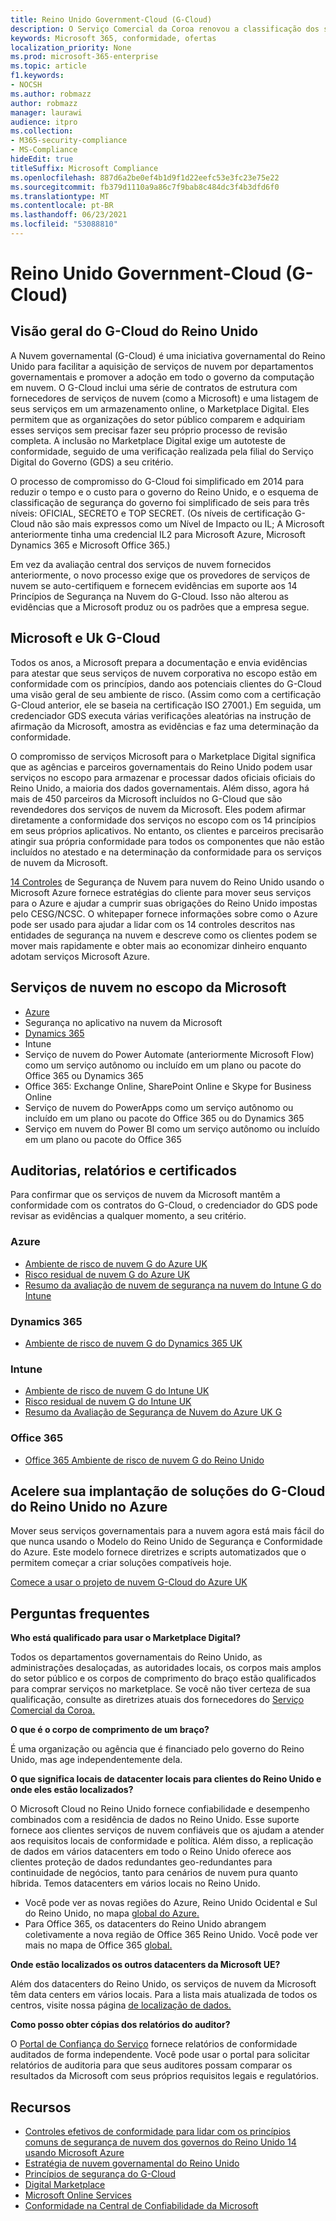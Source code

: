 ```yaml
---
title: Reino Unido Government-Cloud (G-Cloud)
description: O Serviço Comercial da Coroa renovou a classificação dos serviços de nuvem da Microsoft para o Government Cloud v.6.
keywords: Microsoft 365, conformidade, ofertas
localization_priority: None
ms.prod: microsoft-365-enterprise
ms.topic: article
f1.keywords:
- NOCSH
ms.author: robmazz
author: robmazz
manager: laurawi
audience: itpro
ms.collection:
- M365-security-compliance
- MS-Compliance
hideEdit: true
titleSuffix: Microsoft Compliance
ms.openlocfilehash: 887d6a2be0ef4b1d9f1d22eefc53e3fc23e75e22
ms.sourcegitcommit: fb379d1110a9a86c7f9bab8c484dc3f4b3dfd6f0
ms.translationtype: MT
ms.contentlocale: pt-BR
ms.lasthandoff: 06/23/2021
ms.locfileid: "53088810"
---
```

# <a name="united-kingdom-government-cloud-g-cloud"></a>Reino Unido Government-Cloud (G-Cloud)

## <a name="uk-g-cloud-overview"></a>Visão geral do G-Cloud do Reino Unido

A Nuvem governamental (G-Cloud) é uma iniciativa governamental do Reino Unido para facilitar a aquisição de serviços de nuvem por departamentos governamentais e promover a adoção em todo o governo da computação em nuvem. O G-Cloud inclui uma série de contratos de estrutura com fornecedores de serviços de nuvem (como a Microsoft) e uma listagem de seus serviços em um armazenamento online, o Marketplace Digital. Eles permitem que as organizações do setor público comparem e adquiriam esses serviços sem precisar fazer seu próprio processo de revisão completa. A inclusão no Marketplace Digital exige um autoteste de conformidade, seguido de uma verificação realizada pela filial do Serviço Digital do Governo (GDS) a seu critério.

O processo de compromisso do G-Cloud foi simplificado em 2014 para reduzir o tempo e o custo para o governo do Reino Unido, e o esquema de classificação de segurança do governo foi simplificado de seis para três níveis: OFICIAL, SECRETO e TOP SECRET. (Os níveis de certificação G-Cloud não são mais expressos como um Nível de Impacto ou IL; A Microsoft anteriormente tinha uma credencial IL2 para Microsoft Azure, Microsoft Dynamics 365 e Microsoft Office 365.)

Em vez da avaliação central dos serviços de nuvem fornecidos anteriormente, o novo processo exige que os provedores de serviços de nuvem se auto-certifiquem e fornecem evidências em suporte aos 14 Princípios de Segurança na Nuvem do G-Cloud. Isso não alterou as evidências que a Microsoft produz ou os padrões que a empresa segue.

## <a name="microsoft-and-uk-g-cloud"></a>Microsoft e Uk G-Cloud

Todos os anos, a Microsoft prepara a documentação e envia evidências para atestar que seus serviços de nuvem corporativa no escopo estão em conformidade com os princípios, dando aos potenciais clientes do G-Cloud uma visão geral de seu ambiente de risco. (Assim como com a certificação G-Cloud anterior, ele se baseia na certificação ISO 27001.) Em seguida, um credenciador GDS executa várias verificações aleatórias na instrução de afirmação da Microsoft, amostra as evidências e faz uma determinação da conformidade.

O compromisso de serviços Microsoft para o Marketplace Digital significa que as agências e parceiros governamentais do Reino Unido podem usar serviços no escopo para armazenar e processar dados oficiais oficiais do Reino Unido, a maioria dos dados governamentais. Além disso, agora há mais de 450 parceiros da Microsoft incluídos no G-Cloud que são revendedores dos serviços de nuvem da Microsoft. Eles podem afirmar diretamente a conformidade dos serviços no escopo com os 14 princípios em seus próprios aplicativos. No entanto, os clientes e parceiros precisarão atingir sua própria conformidade para todos os componentes que não estão incluídos no atestado e na determinação da conformidade para os serviços de nuvem da Microsoft.

 [14 Controles](https://azure.microsoft.com/resources/14-cloud-security-controls-for-uk-cloud-using-microsoft-azure/) de Segurança de Nuvem para nuvem do Reino Unido usando o Microsoft Azure fornece estratégias do cliente para mover seus serviços para o Azure e ajudar a cumprir suas obrigações do Reino Unido impostas pelo CESG/NCSC. O whitepaper fornece informações sobre como o Azure pode ser usado para ajudar a lidar com os 14 controles descritos nas entidades de segurança na nuvem e descreve como os clientes podem se mover mais rapidamente e obter mais ao economizar dinheiro enquanto adotam serviços Microsoft Azure.

## <a name="microsoft-in-scope-cloud-services"></a>Serviços de nuvem no escopo da Microsoft

- [Azure](https://aka.ms/AzureCompliance)
- Segurança no aplicativo na nuvem da Microsoft
- [Dynamics 365](https://aka.ms/d365-compliance-list)
- Intune
- Serviço de nuvem do Power Automate (anteriormente Microsoft Flow) como um serviço autônomo ou incluído em um plano ou pacote do Office 365 ou Dynamics 365
- Office 365: Exchange Online, SharePoint Online e Skype for Business Online
- Serviço de nuvem do PowerApps como um serviço autônomo ou incluído em um plano ou pacote do Office 365 ou do Dynamics 365
- Serviço em nuvem do Power BI como um serviço autônomo ou incluído em um plano ou pacote do Office 365

## <a name="audits-reports-and-certificates"></a>Auditorias, relatórios e certificados

Para confirmar que os serviços de nuvem da Microsoft mantêm a conformidade com os contratos do G-Cloud, o credenciador do GDS pode revisar as evidências a qualquer momento, a seu critério.

### <a name="azure"></a>Azure

- [Ambiente de risco de nuvem G do Azure UK](https://go.microsoft.com/fwlink/?linkid=2099702)
- [Risco residual de nuvem G do Azure UK](https://go.microsoft.com/fwlink/?linkid=2099497)
- [Resumo da avaliação de nuvem de segurança na nuvem do Intune G do Intune](https://go.microsoft.com/fwlink/?linkid=2099703)

### <a name="dynamics-365"></a>Dynamics 365

- [Ambiente de risco de nuvem G do Dynamics 365 UK](https://go.microsoft.com/fwlink/?linkid=2099702)

### <a name="intune"></a>Intune

- [Ambiente de risco de nuvem G do Intune UK](https://go.microsoft.com/fwlink/?linkid=2099702)
- [Risco residual de nuvem G do Intune UK](https://aka.ms/IntuneUKGCloudResidualRisk)
- [Resumo da Avaliação de Segurança de Nuvem do Azure UK G](https://aka.ms/IntuneUKGCloudSecurityAssessmentSummary)

### <a name="office-365"></a>Office 365

- [Office 365 Ambiente de risco de nuvem G do Reino Unido](https://go.microsoft.com/fwlink/?linkid=2099702)

## <a name="accelerate-your-deployment-of-uk-g-cloud-solutions-on-azure"></a>Acelere sua implantação de soluções do G-Cloud do Reino Unido no Azure

Mover seus serviços governamentais para a nuvem agora está mais fácil do que nunca usando o Modelo do Reino Unido de Segurança e Conformidade do Azure. Este modelo fornece diretrizes e scripts automatizados que o permitem começar a criar soluções compatíveis hoje.

[Comece a usar o projeto de nuvem G-Cloud do Azure UK](https://aka.ms/ukofficialblueprint)

## <a name="frequently-asked-questions"></a>Perguntas frequentes

**Who está qualificado para usar o Marketplace Digital?**

Todos os departamentos governamentais do Reino Unido, as administrações desaloçadas, as autoridades locais, os corpos mais amplos do setor público e os corpos de comprimento do braço estão qualificados para comprar serviços no marketplace. Se você não tiver certeza de sua qualificação, consulte as diretrizes atuais dos fornecedores do [Serviço Comercial da Coroa.](https://www.gov.uk/guidance/current-crown-commercial-service-suppliers-what-you-need-to-know)

**O que é o corpo de comprimento de um braço?**

É uma organização ou agência que é financiado pelo governo do Reino Unido, mas age independentemente dela.

**O que significa locais de datacenter locais para clientes do Reino Unido e onde eles estão localizados?**

O Microsoft Cloud no Reino Unido fornece confiabilidade e desempenho combinados com a residência de dados no Reino Unido. Esse suporte fornece aos clientes serviços de nuvem confiáveis que os ajudam a atender aos requisitos locais de conformidade e política. Além disso, a replicação de dados em vários datacenters em todo o Reino Unido oferece aos clientes proteção de dados redundantes geo-redundantes para continuidade de negócios, tanto para cenários de nuvem pura quanto híbrida. Temos datacenters em vários locais no Reino Unido.

- Você pode ver as novas regiões do Azure, Reino Unido Ocidental e Sul do Reino Unido, no mapa [global do Azure.](https://azuredatacentermap.azurewebsites.net/)
- Para Office 365, os datacenters do Reino Unido abrangem coletivamente a nova região de Office 365 Reino Unido. Você pode ver mais no mapa de Office 365 [global.](https://o365datacentermap.azurewebsites.net/)

**Onde estão localizados os outros datacenters da Microsoft UE?**

Além dos datacenters do Reino Unido, os serviços de nuvem da Microsoft têm data centers em vários locais. Para a lista mais atualizada de todos os centros, visite nossa página [de localização de dados.](https://www.microsoft.com/TrustCenter/Privacy/where-your-data-is-located)

**Como posso obter cópias dos relatórios do auditor?**

O [Portal de Confiança do Serviço](/microsoft-365/compliance/get-started-with-service-trust-portal) fornece relatórios de conformidade auditados de forma independente. Você pode usar o portal para solicitar relatórios de auditoria para que seus auditores possam comparar os resultados da Microsoft com seus próprios requisitos legais e regulatórios.

## <a name="resources"></a>Recursos

- [Controles efetivos de conformidade para lidar com os princípios comuns de segurança de nuvem dos governos do Reino Unido 14 usando Microsoft Azure](https://aka.ms/complianceuk)
- [Estratégia de nuvem governamental do Reino Unido](https://aka.ms/UK_govt_cloud_strategy)
- [Princípios de segurança do G-Cloud](https://aka.ms/UK-G-Cloud)
- [Digital Marketplace](https://www.digitalmarketplace.service.gov.uk/)
- [Microsoft Online Services](https://aka.ms/Online-Services-Terms)
- [Conformidade na Central de Confiabilidade da Microsoft](https://www.microsoft.com/trust-center/compliance/compliance-overview)
